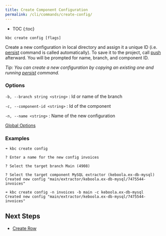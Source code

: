 ```yaml
---
title: Create Component Configuration
permalink: /cli/commands/create-config/
---
```


* TOC
{:toc}

```
kbc create config [flags]
```

Create a new configuration in local directory and assign it a unique ID (i.e. [persist](/cli/commands/persist/) 
command is called automatically). To save it to the project, call [push](/cli/commands/push/) afterward. You will 
be prompted for name, branch, and component ID.

*Tip: You can create a new configuration by copying an existing one and running [persist](/cli/commands/persist/) 
command.*

### Options

`-b, --branch string <string>`
: Id or name of the branch

`-c, --component-id <string>`
: Id of the component

`-n, --name <string>`
: Name of the new configuration

[Global Options](/cli/commands/#global-options)

### Examples

```
➜ kbc create config

? Enter a name for the new config invoices

? Select the target branch Main (4908)

? Select the target component MySQL extractor (keboola.ex-db-mysql)
Created new config "main/extractor/keboola.ex-db-mysql/7475544-invoices"
```

```
➜ kbc create config -n invoices -b main -c keboola.ex-db-mysql
Created new config "main/extractor/keboola.ex-db-mysql/7475544-invoices"
```

## Next Steps

- [Create Row](/cli/commands/create-row/)
